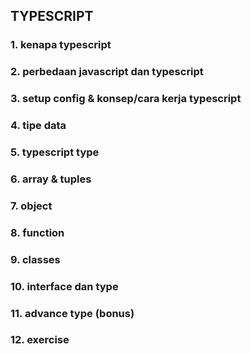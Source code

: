 ## TYPESCRIPT

### 1. kenapa typescript

### 2. perbedaan javascript dan typescript

### 3. setup config & konsep/cara kerja typescript

### 4. tipe data

### 5. typescript type

### 6. array & tuples

### 7. object

### 8. function

### 9. classes

### 10. interface dan type

### 11. advance type (bonus)

### 12. exercise

